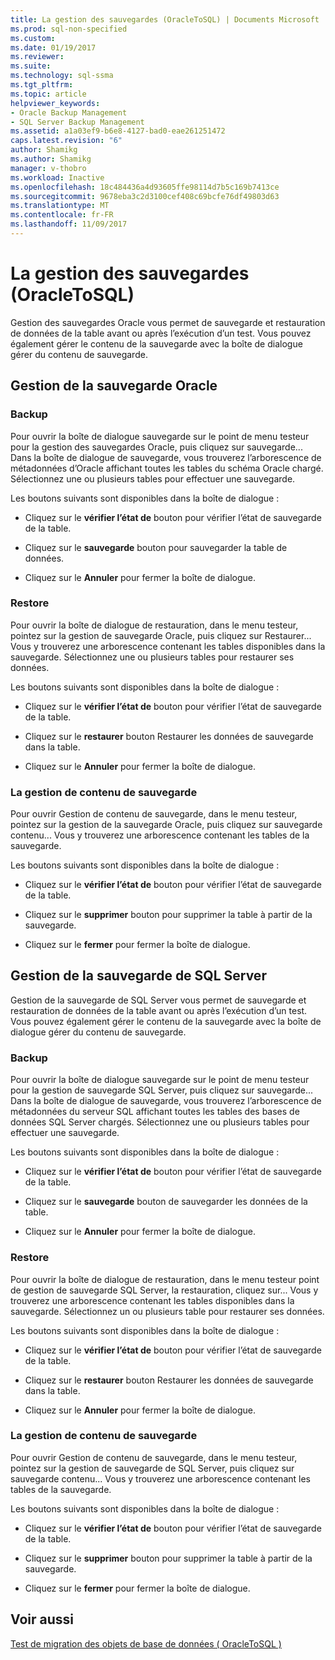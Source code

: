 ```yaml
---
title: La gestion des sauvegardes (OracleToSQL) | Documents Microsoft
ms.prod: sql-non-specified
ms.custom: 
ms.date: 01/19/2017
ms.reviewer: 
ms.suite: 
ms.technology: sql-ssma
ms.tgt_pltfrm: 
ms.topic: article
helpviewer_keywords:
- Oracle Backup Management
- SQL Server Backup Management
ms.assetid: a1a03ef9-b6e8-4127-bad0-eae261251472
caps.latest.revision: "6"
author: Shamikg
ms.author: Shamikg
manager: v-thobro
ms.workload: Inactive
ms.openlocfilehash: 18c484436a4d93605ffe98114d7b5c169b7413ce
ms.sourcegitcommit: 9678eba3c2d3100cef408c69bcfe76df49803d63
ms.translationtype: MT
ms.contentlocale: fr-FR
ms.lasthandoff: 11/09/2017
---
```

# <a name="managing-backups-oracletosql"></a>La gestion des sauvegardes (OracleToSQL)
Gestion des sauvegardes Oracle vous permet de sauvegarde et restauration de données de la table avant ou après l’exécution d’un test. Vous pouvez également gérer le contenu de la sauvegarde avec la boîte de dialogue gérer du contenu de sauvegarde.  
  
## <a name="oracle-backup-management"></a>Gestion de la sauvegarde Oracle  
  
### <a name="backup"></a>Backup  
Pour ouvrir la boîte de dialogue sauvegarde sur le point de menu testeur pour la gestion des sauvegardes Oracle, puis cliquez sur sauvegarde... Dans la boîte de dialogue de sauvegarde, vous trouverez l’arborescence de métadonnées d’Oracle affichant toutes les tables du schéma Oracle chargé. Sélectionnez une ou plusieurs tables pour effectuer une sauvegarde.  
  
Les boutons suivants sont disponibles dans la boîte de dialogue :  
  
-   Cliquez sur le **vérifier l’état de** bouton pour vérifier l’état de sauvegarde de la table.  
  
-   Cliquez sur le **sauvegarde** bouton pour sauvegarder la table de données.  
  
-   Cliquez sur le **Annuler** pour fermer la boîte de dialogue.  
  
### <a name="restore"></a>Restore  
Pour ouvrir la boîte de dialogue de restauration, dans le menu testeur, pointez sur la gestion de sauvegarde Oracle, puis cliquez sur Restaurer... Vous y trouverez une arborescence contenant les tables disponibles dans la sauvegarde. Sélectionnez une ou plusieurs tables pour restaurer ses données.  
  
Les boutons suivants sont disponibles dans la boîte de dialogue :  
  
-   Cliquez sur le **vérifier l’état de** bouton pour vérifier l’état de sauvegarde de la table.  
  
-   Cliquez sur le **restaurer** bouton Restaurer les données de sauvegarde dans la table.  
  
-   Cliquez sur le **Annuler** pour fermer la boîte de dialogue.  
  
### <a name="managing-backup-contents"></a>La gestion de contenu de sauvegarde  
Pour ouvrir Gestion de contenu de sauvegarde, dans le menu testeur, pointez sur la gestion de la sauvegarde Oracle, puis cliquez sur sauvegarde contenu... Vous y trouverez une arborescence contenant les tables de la sauvegarde.  
  
Les boutons suivants sont disponibles dans la boîte de dialogue :  
  
-   Cliquez sur le **vérifier l’état de** bouton pour vérifier l’état de sauvegarde de la table.  
  
-   Cliquez sur le **supprimer** bouton pour supprimer la table à partir de la sauvegarde.  
  
-   Cliquez sur le **fermer** pour fermer la boîte de dialogue.  
  
## <a name="sql-server-backup-management"></a>Gestion de la sauvegarde de SQL Server  
Gestion de la sauvegarde de SQL Server vous permet de sauvegarde et restauration de données de la table avant ou après l’exécution d’un test. Vous pouvez également gérer le contenu de la sauvegarde avec la boîte de dialogue gérer du contenu de sauvegarde.  
  
### <a name="backup"></a>Backup  
Pour ouvrir la boîte de dialogue sauvegarde sur le point de menu testeur pour la gestion de sauvegarde SQL Server, puis cliquez sur sauvegarde... Dans la boîte de dialogue de sauvegarde, vous trouverez l’arborescence de métadonnées du serveur SQL affichant toutes les tables des bases de données SQL Server chargés. Sélectionnez une ou plusieurs tables pour effectuer une sauvegarde.  
  
Les boutons suivants sont disponibles dans la boîte de dialogue :  
  
-   Cliquez sur le **vérifier l’état de** bouton pour vérifier l’état de sauvegarde de la table.  
  
-   Cliquez sur le **sauvegarde** bouton de sauvegarder les données de la table.  
  
-   Cliquez sur le **Annuler** pour fermer la boîte de dialogue.  
  
### <a name="restore"></a>Restore  
Pour ouvrir la boîte de dialogue de restauration, dans le menu testeur point de gestion de sauvegarde SQL Server, la restauration, cliquez sur... Vous y trouverez une arborescence contenant les tables disponibles dans la sauvegarde. Sélectionnez un ou plusieurs table pour restaurer ses données.  
  
Les boutons suivants sont disponibles dans la boîte de dialogue :  
  
-   Cliquez sur le **vérifier l’état de** bouton pour vérifier l’état de sauvegarde de la table.  
  
-   Cliquez sur le **restaurer** bouton Restaurer les données de sauvegarde dans la table.  
  
-   Cliquez sur le **Annuler** pour fermer la boîte de dialogue.  
  
### <a name="managing-backup-contents"></a>La gestion de contenu de sauvegarde  
Pour ouvrir Gestion de contenu de sauvegarde, dans le menu testeur, pointez sur la gestion de sauvegarde de SQL Server, puis cliquez sur sauvegarde contenu... Vous y trouverez une arborescence contenant les tables de la sauvegarde.  
  
Les boutons suivants sont disponibles dans la boîte de dialogue :  
  
-   Cliquez sur le **vérifier l’état de** bouton pour vérifier l’état de sauvegarde de la table.  
  
-   Cliquez sur le **supprimer** bouton pour supprimer la table à partir de la sauvegarde.  
  
-   Cliquez sur le **fermer** pour fermer la boîte de dialogue.  
  
## <a name="see-also"></a>Voir aussi  
[Test de migration des objets de base de données &#40; OracleToSQL &#41;](../../ssma/oracle/testing-migrated-database-objects-oracletosql.md)  
  
